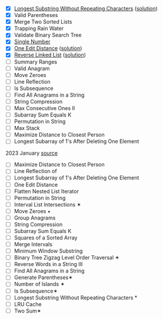 - [x] [Longest Substring Without Repeating Characters](https://leetcode.com/problems/longest-substring-without-repeating-characters/) ([solution](./longest-substring-without-repeating-characters/))
- [x] Valid Parentheses 
- [x] Merge Two Sorted Lists 
- [x] Trapping Rain Water 
- [x] Validate Binary Search Tree 
- [x] [Single Number](https://leetcode.com/problems/single-number/description/)
- [x] [One Edit Distance](https://leetcode.com/problems/edit-distance/description/) ([solution](./edit-distance/))
- [x] [Reverse Linked List](https://leetcode.com/problems/reverse-linked-list/) ([solution](./reverse-linked-list/))
- [ ] Summary Ranges
- [ ] Valid Anagram
- [ ] Move Zeroes
- [ ] Line Reflection
- [ ] Is Subsequence
- [ ] Find All Anagrams in a String
- [ ] String Compression
- [ ] Max Consecutive Ones II
- [ ] Subarray Sum Equals K
- [ ] Permutation in String
- [ ] Max Stack
- [ ] Maximize Distance to Closest Person
- [ ] Longest Subarray of 1's After Deleting One Element

2023 January [source](https://i.imgur.com/VtHZVeu.png)

- [ ] Maximize Distance to Closest Person
- [ ] Line Reflection of
- [ ] Longest Subarray of 1's After Deleting One Element
- [ ] One Edit Distance
- [ ] Flatten Nested List Iterator
- [ ] Permutation in String
- [ ] Interval List Intersections ✶
- [ ] Move Zeroes ⭑
- [ ] Group Anagrams
- [ ] String Compression
- [ ] Subarray Sum Equals K
- [ ] Squares of a Sorted Array
- [ ] Merge Intervals
- [ ] Minimum Window Substring
- [ ] Binary Tree Zigzag Level Order Traversal ✶
- [ ] Reverse Words in a String III
- [ ] Find All Anagrams in a String
- [ ] Generate Parentheses✶
- [ ] Number of Islands ✶
- [ ] Is Subsequence✶
- [ ] Longest Substring Without Repeating Characters *
- [ ] LRU Cache
- [ ] Two Sum✶